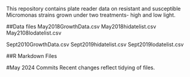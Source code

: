 This repository contains plate reader data on resistant and susceptible Micromonas strains grown under two treatments- high and low light.

##Data files
May2018GrowthData.csv
May2018hidatelist.csv
May2108lodatelist.csv

Sept2010GrowthData.csv
Sept2019hidatelist.csv
Sept2019lodatelist.csv

##R Markdown Files

#May 2024 Commits
Recent changes reflect tidying of files.
